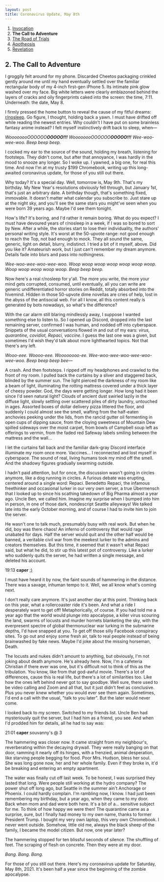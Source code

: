 ```yaml
---
layout: post
title: Coronavirus Update, May 8th
---
```

<ol>
  <li><a href="/blog/2005-covid-post/1-invocation/">Invocation</a></li>
  <li><strong>The Call to Adventure</strong></li>
  <li><a href="/blog/2005-covid-post/3-road-of-trials/">The Road of Trials</a></li>
  <li><a href="/blog/2005-covid-post/4-apotheosis/">Apotheosis</a></li>
  <li><a href="/blog/2005-covid-post/5-revelation/">Revelation</a></li>
</ol>

<h2>2. The Call to Adventure</h2>

<p>I groggily felt around for my phone. Discarded Cheetos packaging crinkled gently around me until my hand eventually settled over the familiar rectangular body of my 4-inch first-gen iPhone 5. Its intimate pink glow washed over my face. Big white letters were clearly emblazoned behind the layers of cracks and oily fingerprints caked into the screen: the time, 7:11. Underneath: the date, May 8.</p>

<p>I firmly pressed the home button to reveal the cause of my fitful dreams: <a href="https://www.reddit.com/r/nosleep/">r/nosleep</a>. Go figure, I thought, holding back a yawn. I must have drifted off while reading the newest entries. Why couldn't I have put on some brainless fantasy anime instead? I felt myself instinctively drift back to sleep, when―</p>

<p><em>WoooooooOOOOOO<strong>OOOOO!!!</strong> WoooooooOOOOOO<strong>OOOOO!!!</strong> Wee-woo-wee-woo. Beep beep beep.</em></p>

<p>I cocked my ear to the source of the sound, holding my breath, listening for footsteps. They didn't come, but after that annoyance, I was hardly in the mood to snooze any longer. So I woke up. I yawned, a big one, for real this time. And now I'm at my trusty $199 Chromebook, writing up this long-awaited coronavirus update, for those of you still out there.</p>

<p>Why today? It's a special day. Well, tomorrow is, May 9th. That's my birthday. My New Year's resolutions obviously fell through, but January 1st, that's just an arbitrary date. A birthday though, that's something fixed, immovable. It doesn't matter what calendar you subscribe to. Just stare up at the night sky, and you'll see the same stars you might've seen when you were born 39 years ago. Maybe I'd see them tonight.</p>

<p>How's life? It's boring, and I'd rather it remain boring. What do you expect? I must have devoured years of r/nosleep in a week, if I was so bored to sort by New. After a while, the stories start to lose their individuality, the authors' personal writing style. It's worst at the 50-upvote range: not good enough to reach the Top, not bad enough to mock. They all sound the same, generic, light on detail, blurry, indistinct. I tried a bit of it myself, above. Did you like it? Amateurish work, but I just can't remember my dream anymore. Details fade into blurs and pass into nothingness.</p>

<p><em>Wee-woo-wee-woo-wee-woo. Woop woop woop woop woop woop woop. Woop woop woop woop woop. Beep beep beep.</em></p>

<p>Now here's a real r/nosleep for y'all. The more you write, the more your mind gets corrupted, consumed, until eventually, all you can write are generic undifferentiated horror stories on Reddit, totally absorbed into the hivemind. Hidden in those 50-upvote dime novellas are cries of help, lost in the abyss of the antisocial web. For all I know, all this content really is generated by bots nowadays, so what's the difference?</p>

<p>With the car alarm still blaring mindlessly away, I suppose I wanted something else to listen to. So I opened up Discord, dropped into the last remaining server, confirmed I was human, and nodded off into cyberspace. Snippets of the usual conversations flowed in and out of my ears: <em>virus, quarantine, covidiot, Repaci, vaccine</em>. I guess the last one was a given, but sometimes I'd wish they'd talk about more lighthearted topics. Not that there's any left.</p>

<p><em>Wooo-eee. Woooo-eee. Woooooooo-ee. Wee-woo-wee-woo-wee-woo-wee-woo. Beep beep beep bee</em>―</p>

<p>A crash. And then footsteps. I ripped off my headphones and crawled to the front of my room. I pulled back the curtains by a sliver and staggered back, blinded by the summer sun. The light pierced the darkness of my room like a beam of light, illuminating the rotting mattress covered under a thick layer of cheesy powder. God, the days were getting longer. How long had it been since I'd seen natural light? Clouds of ancient dust swirled lazily in the diffuse light, slowly settling over scattered piles of dirty laundry, untouched in ages. Assorted boxes of dollar delivery pizza littered the floor, and suddenly I could almost see the smell, wafting from the half-eaten anchovies peeking under the lids, from the rancid gutter oil fermenting in open cups of dipping sauce, from the cloying sweetness of Mountain Dew spilled sideways over the moist carpet, from bowls of Campbell soup left as offerings to vermin, from the faded red Safeway labels smiling between the mattress and the wall...</p>

<p>I let the curtains fall back and the familiar dark-gray Discord interface illuminate my room once more. Vaccines... I reconnected and lost myself in cyberspace. The sound of real, living humans took my mind off the smell. And the shadowy figures gradually swarming outside.</p>

<p>I hadn't paid attention, but for once, the discussion wasn't going in circles anymore, like a dog running in circles. A furious debate was erupting, centered around a single word: Repaci. Benedetto Repaci, the infamous freethinker and occasional lurker in our very own server, a true Übermensch that I looked up to since his scathing takedown of Big Pharma almost a year ago. Uncle Ben, we called him. Imagine my surprise when I bumped into him in person, in one of those dark, nondescript Seattle alleyways! We talked late into the early October morning, and of course I had to invite him to join the server.</p>

<p>He wasn't one to talk much, presumably busy with real work. But when he did, boy was there chaos! An inferno of controversy that would rage unabated for days. Half the server would quit and the other half would be banned, a veritable civil war from the meekest lurker to the admins and creators themselves. But this time, it seemed that it wasn't what Repaci said, but what he did, to stir up this latest pot of controversy. Like a lurker who suddenly quits the server, he had written a single message, and deleted his account.</p>

<p>19:13 <strong>caper</strong> <a href="https://docs.google.com/document/d/1CBd_0h3nwLxtjzsBR3cG4-TnFPbmASxyBTWmGbZ301o/">:)</a></p>

<p>I must have heard it by now, the faint sounds of hammering in the distance. There was a savage, inhuman tempo to it. Well, we all know what's coming next.</p>

<p>I don't really care anymore. It's just another day at this point. Thinking back on this year, what a rollercoaster ride it's been. And what a ride I desperately want to get off! Metaphorically, of course. If you had told me a year ago that the world would plunge into apocalypse, a killer virus scouring the land, swarms of locusts and murder hornets blanketing the sky, with the everpresent spectre of global thermonuclear war lurking in the submarine depths, I'd have snapped at you. To get off those silly Facebook conspiracy sites. To go out and enjoy some fresh air, talk to real people instead of being brainwashed by fake news. Maybe I'd joke about the missing horseman, Death.</p>

<p>The locusts and nukes didn't amount to anything, but obviously, I'm not joking about death anymore. He's already here. Now, I'm a cafeteria Christian if there ever was one, but it's difficult not to think of this as the tribulation. You know, like from that god-awful movie. There's a lot of differences, cause this is real life, but there's a lot of similarities too. Like how the ones left behind never got to say goodbye. Well sure, there used to be video calling and Zoom and all that, but it just didn't feel as conclusive. Plus you never knew whether you would ever see them again. Sometimes, I'd end a call with the usual, "talk to you later". But the later would never come.</p>

<p>I looked back to my screen. Switched to my friends list. Uncle Ben had mysteriously quit the server, but I had him as a friend, you see. And when I'd prodded him for details, all he had to say was:</p>

<p>21:01 <strong>caper</strong> souvanny's @ 3</p>

<p>The hammering was closer now. It came straight from my neighbour's, reverberating within the decaying drywall. They were really banging on that door, ramming it nearly off its hinges, with a frenzied, animal desperation, like starving people begging for food. Poor Mrs. Hudson, bless her soul. She was long gone now, her and her whole family. Even if they broke in, it'd be breaking and entering an empty apartment.</p>

<p>The water was finally cut off last week. To be honest, I was surprised they lasted that long. Were people still working at the hydro company? The power shut off long ago, but Seattle in the summer ain't Anchorage or Phoenix. I could hardly complain. I'm rambling now, I know. I had just been remembering my birthday, but a year ago, when they came to my door. Back when mom and dad were both here. It's a bit of a... sensitive subject for me. To think of how happy we were then! The quarantine came as a surprise, sure, but I finally had money to my own name, thanks to former President Trump. I bought my very own laptop, this very own Chromebook. I never went outside. Somehow, little old me, always the black sheep of the family, I became the model citizen. But now, one year later?</p>

<p>The hammering stopped for ten blissful seconds of silence. The shuffling of feet. The scraping of flesh on concrete. Then they were at my door.</p>

<p><em>Bang. Bang. Bang.</em></p>

<p>For those of you still out there. Here's my coronavirus update for Saturday, May 8th, 2021. It's been half a year since the beginning of the zombie apocalypse.</p>
